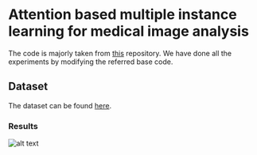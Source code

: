 # Attention based multiple instance learning for medical image analysis

The code is majorly taken from [this](https://github.com/mahmoodlab/CLAM) repository. We have done all the experiments by modifying the referred base code.

## Dataset
The dataset can be found [here](https://warwick.ac.uk/fac/sci/dcs/research/tia/data/crchistolabelednucleihe/).

### Results

![alt text](https://github.com/zaid478/MSDS19006_Project_DLSpring2020/blob/master/plots/v1/train_class_0_acc.svg)
